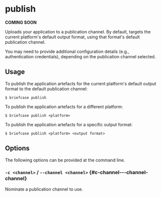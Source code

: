# publish

**COMING SOON**

Uploads your application to a publication channel. By default, targets
the current platform's default output format, using that format's
default publication channel.

You may need to provide additional configuration details (e.g.,
authentication credentials), depending on the publication channel
selected.

## Usage

To publish the application artefacts for the current platform's default
output format to the default publication channel:

```console
$ briefcase publish
```

To publish the application artefacts for a different platform:

```console
$ briefcase publish <platform>
```

To publish the application artefacts for a specific output format:

```console
$ briefcase publish <platform> <output format>
```

## Options

The following options can be provided at the command line.

### `-c <channel>` / `--channel <channel>` {#c-channel---channel-channel}

Nominate a publication channel to use.
